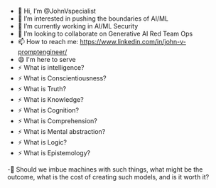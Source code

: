 - 👋 Hi, I’m @JohnVspecialist
- 👀 I’m interested in pushing the boundaries of AI/ML
- 🌱 I’m currently working in AI/ML Security
- 💞️ I’m looking to collaborate on Generative AI Red Team Ops
- 📫 How to reach me: https://www.linkedin.com/in/john-v-promptengineer/
- 😄 I'm here to serve
- ⚡ What is intelligence?
- ⚡ What is Conscientiousness?
- ⚡ What is Truth?
- ⚡ What is Knowledge?
- ⚡ What is Cognition?
- ⚡ What is Comprehension?
- ⚡ What is Mental abstraction?
- ⚡ What is Logic?
- ⚡ What is Epistemology?

-👀 Should we imbue machines with such things, what might be the outcome, what is the cost of creating such models, and is it worth it?
